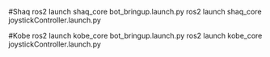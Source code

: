 #Shaq
ros2 launch shaq_core bot_bringup.launch.py
ros2 launch shaq_core joystickController.launch.py

#Kobe
ros2 launch kobe_core bot_bringup.launch.py
ros2 launch kobe_core joystickController.launch.py
